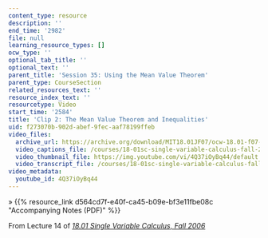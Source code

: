 ```yaml
---
content_type: resource
description: ''
end_time: '2982'
file: null
learning_resource_types: []
ocw_type: ''
optional_tab_title: ''
optional_text: ''
parent_title: 'Session 35: Using the Mean Value Theorem'
parent_type: CourseSection
related_resources_text: ''
resource_index_text: ''
resourcetype: Video
start_time: '2584'
title: 'Clip 2: The Mean Value Theorem and Inequalities'
uid: f273070b-902d-abef-9fec-aaf78199ffeb
video_files:
  archive_url: https://archive.org/download/MIT18.01JF07/ocw-18.01-f07-lec14_300k.mp4
  video_captions_file: /courses/18-01sc-single-variable-calculus-fall-2010/021445dab5c956608b373804fa886b37_4Q37iOyBq44.vtt
  video_thumbnail_file: https://img.youtube.com/vi/4Q37iOyBq44/default.jpg
  video_transcript_file: /courses/18-01sc-single-variable-calculus-fall-2010/f1fc2873ca0c9610743fd788713c9884_4Q37iOyBq44.pdf
video_metadata:
  youtube_id: 4Q37iOyBq44
---
```


» {{% resource_link d564cd7f-e40f-ca45-b09e-bf3e11fbe08c "Accompanying Notes (PDF)" %}}

From Lecture 14 of [_18.01 Single Variable Calculus, Fall 2006_](/courses/18-01-single-variable-calculus-fall-2006/video_galleries/video-lectures)



